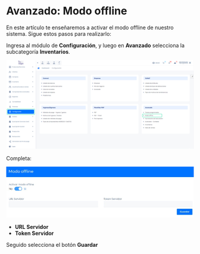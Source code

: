 # Avanzado: Modo offline

En este artículo te enseñaremos a activar el modo offline de nuestro sistema. Sigue estos pasos para realizarlo:

Ingresa al módulo de **Configuración**, y luego en  **Avanzado** selecciona la subcategoría **Inventarios**.

![Alt text](img/modooffline1.jpg)

Completa:

![Alt text](img/modooffline2.jpg)

* **URL Servidor**
* **Token Servidor**


Seguido selecciona el botón **Guardar**